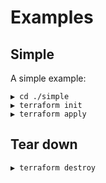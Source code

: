 # Examples

## Simple

A simple example:

```text
▶ cd ./simple
▶ terraform init
▶ terraform apply
```

## Tear down

```text
▶ terraform destroy
```
